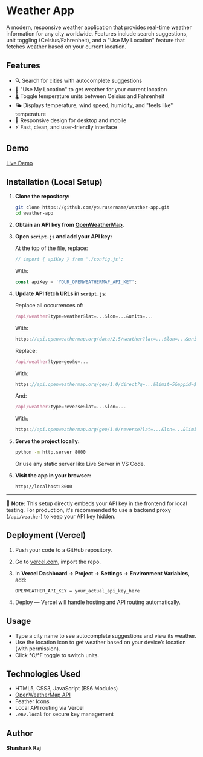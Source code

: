 # Weather App

A modern, responsive weather application that provides real-time weather information for any city worldwide. Features include search suggestions, unit toggling (Celsius/Fahrenheit), and a "Use My Location" feature that fetches weather based on your current location.

## Features

- 🔍 Search for cities with autocomplete suggestions  
- 📍 "Use My Location" to get weather for your current location  
- 🌡️ Toggle temperature units between Celsius and Fahrenheit  
- 🌤️ Displays temperature, wind speed, humidity, and "feels like" temperature  
- 📱 Responsive design for desktop and mobile  
- ⚡ Fast, clean, and user-friendly interface  

## Demo

[Live Demo](https://weather-app-zeta-three-62.vercel.app/)

## Installation (Local Setup)

1. **Clone the repository:**
   ```bash
   git clone https://github.com/yourusername/weather-app.git
   cd weather-app
   ```

2. **Obtain an API key from [OpenWeatherMap](https://openweathermap.org/api).**

3. **Open `script.js` and add your API key:**

   At the top of the file, replace:
   ```js
   // import { apiKey } from './config.js';
   ```

   With:
   ```js
   const apiKey = 'YOUR_OPENWEATHERMAP_API_KEY';
   ```

4. **Update API fetch URLs in `script.js`:**

   Replace all occurrences of:
   ```js
   /api/weather?type=weather&lat=...&lon=...&units=...
   ```

   With:
   ```js
   https://api.openweathermap.org/data/2.5/weather?lat=...&lon=...&units=...&appid=${apiKey}
   ```

   Replace:
   ```js
   /api/weather?type=geo&q=...
   ```

   With:
   ```js
   https://api.openweathermap.org/geo/1.0/direct?q=...&limit=5&appid=${apiKey}
   ```

   And:
   ```js
   /api/weather?type=reverse&lat=...&lon=...
   ```

   With:
   ```js
   https://api.openweathermap.org/geo/1.0/reverse?lat=...&lon=...&limit=1&appid=${apiKey}
   ```

5. **Serve the project locally:**
   ```bash
   python -m http.server 8000
   ```
   Or use any static server like Live Server in VS Code.

6. **Visit the app in your browser:**
   ```
   http://localhost:8000
   ```

---

🔐 **Note:** This setup directly embeds your API key in the frontend for local testing. For production, it's recommended to use a backend proxy (`/api/weather`) to keep your API key hidden.

## Deployment (Vercel)

1. Push your code to a GitHub repository.

2. Go to [vercel.com](https://vercel.com), import the repo.

3. In **Vercel Dashboard → Project → Settings → Environment Variables**, add:
   ```
   OPENWEATHER_API_KEY = your_actual_api_key_here
   ```

4. Deploy — Vercel will handle hosting and API routing automatically.

## Usage

- Type a city name to see autocomplete suggestions and view its weather.
- Use the location icon to get weather based on your device’s location (with permission).
- Click °C/°F toggle to switch units.

## Technologies Used

- HTML5, CSS3, JavaScript (ES6 Modules)
- [OpenWeatherMap API](https://openweathermap.org/)
- Feather Icons
- Local API routing via Vercel
- `.env.local` for secure key management

## Author

**Shashank Raj**
